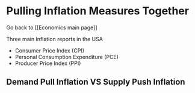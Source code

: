 # Pulling Inflation Measures Together

Go back to [[Economics main page]]

Three main Inflation reports in the USA
- Consumer Price Index (CPI)
- Personal Consumption Expenditure (PCE)
- Producer Price Index (PPI)

## Demand Pull Inflation VS Supply Push Inflation